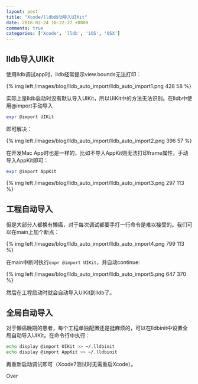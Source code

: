 ```yaml
---
layout: post
title: "Xcode/lldb自动导入UIKit"
date: 2016-02-24 10:22:27 +0800
comments: true
categories: ['Xcode', 'lldb', 'iOS', 'OSX']
---
```


## lldb导入UIKit

使用lldb调试app时，lldb经常提示view.bounds无法打印：  

{% img left /images/blog/lldb_auto_import/lldb_auto_import1.png 428 58 %}  

实际上是lldb启动时没有默认导入UIKit，所以UIKit中的方法无法识别。在lldb中使用@import手动导入

```bash
expr @import UIKit
```

即可解决：  

{% img left /images/blog/lldb_auto_import/lldb_auto_import2.png 396 57 %}  

在开发Mac App时也是一样的，比如不导入AppKit则无法打印frame属性，手动导入AppKit即可：  

```bash
expr @import AppKit
```

{% img left /images/blog/lldb_auto_import/lldb_auto_import3.png 297 113 %}  

## 工程自动导入

但是大部分人都换有懒癌，对于每次调试都要手打一行命令是难以接受的。我们可以在main上加个断点：  

{% img left /images/blog/lldb_auto_import/lldb_auto_import4.png 799 113 %}  

在main中断时执行`expr @import UIKit`，并自动continue:  

{% img left /images/blog/lldb_auto_import/lldb_auto_import5.png 647 370 %}  

然后在工程启动时就会自动导入UIKit到lldb了。  

## 全局自动导入

对于懒癌晚期的患者，每个工程单独配置还是挺麻烦的，可以在lldbinit中设置全局自动导入UIKit。在命令行中执行：  

```bash
echo display @import UIKit >> ~/.lldbinit
echo display @import AppKit >> ~/.lldbinit
```

再重新启动调试即可（Xcode7测试时无需重启Xcode）。  

Over
